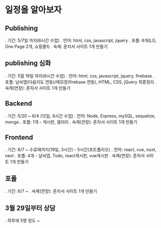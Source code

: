 # 일정을 알아보자
## Publishing
. 기간: 5/7일 까지(6시간 수업)
. 언어: html, css, javascript, jquery
. 포폴: 6개(LG, One Page 2개, 쇼핑몰1)
. 숙제: 혼자서 사이트 1개 만들기

## publishing 심화
. 기간: 5월 19일 까지(6시간 수업)
. 언어: html, css, javascript, jquery, firebase
. 포폴: 날씨앱(다음지도 연동)/메모장(firebase 연동), HTML, CSS, jQuery 최종정리
. 숙제(연장): 혼자서 사이트 1개 만들기

## Backend
. 기간: 5/20 ~ 6/4 (12일, 8시간 수업)
. 언어: Node, Express, mySQL, sequelize, mongo
. 포폴: 1개 - 게시판, 갤러리
. 숙제(연장): 혼자서 사이트 1개 만들기

## Frontend
. 기간: 6/7 ~ 수료때까지(19일, 3시간) - 5시간(포트폴리오)
. 언어: react, vue, nuxt, next
. 포폴: 4개 - 날씨앱, Todo, react게시판, vue게시판
. 숙제(연장): 혼자서 사이트 1개 만들기

## 포폴
. 기간: 6/7 ~
. 숙제(연장): 혼자서 사이트 1개 만들기

## 3월 29일부터 상담
. 하루에 5명 정도 ~
